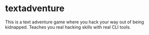 # textadventure
This is a text adventure game where you hack your way out of being kidnapped. Teaches you real hacking skills with real CLI tools.
